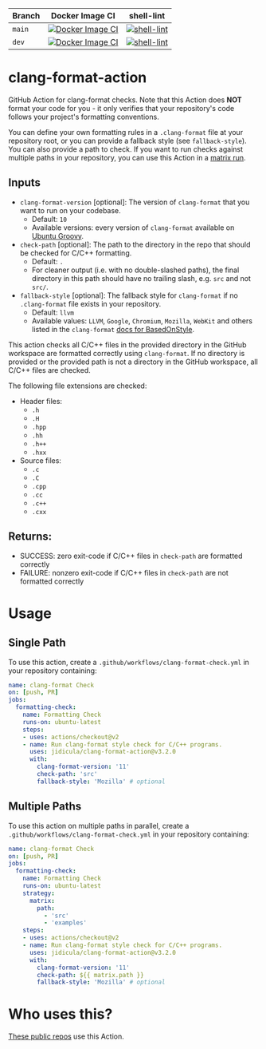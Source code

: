 | Branch | Docker Image CI | shell-lint |
|--------|-----------------|------------|
| `main`   | [![Docker Image CI](https://github.com/jidicula/clang-format-action/workflows/Docker%20Image%20CI/badge.svg?branch=main)](https://github.com/jidicula/clang-format-action/actions?query=workflow%3A%22Docker+Image+CI%22+branch%3Amain) | [![shell-lint](https://github.com/jidicula/clang-format-action/workflows/shell-lint/badge.svg?branch=main)](https://github.com/jidicula/clang-format-action/actions?query=workflow%3Ashell-lint+branch%3Amain) |
| `dev`    | [![Docker Image CI](https://github.com/jidicula/clang-format-action/workflows/Docker%20Image%20CI/badge.svg?branch=dev)](https://github.com/jidicula/clang-format-action/actions?query=workflow%3A%22Docker+Image+CI%22+branch%3Adev) | [![shell-lint](https://github.com/jidicula/clang-format-action/workflows/shell-lint/badge.svg?branch=dev)](https://github.com/jidicula/clang-format-action/actions?query=workflow%3Ashell-lint+branch%3Adev) |

# clang-format-action
GitHub Action for clang-format checks. Note that this Action does **NOT** format your code for you - it only verifies that your repository's code follows your project's formatting conventions.

You can define your own formatting rules in a `.clang-format` file at your repository root, or you can provide a fallback style (see `fallback-style`). You can also provide a path to check. If you want to run checks against multiple paths in your repository, you can use this Action in a [matrix run](#multiple-paths).

## Inputs
* `clang-format-version` [optional]: The version of `clang-format` that you want to run on your codebase.
  * Default: `10`
  * Available versions: every version of `clang-format` available on [Ubuntu Groovy](https://packages.ubuntu.com/search?suite=groovy&searchon=names&keywords=clang-format).
* `check-path` [optional]: The path to the directory in the repo that should be checked for C/C++ formatting.
  * Default: `.`
  * For cleaner output (i.e. with no double-slashed paths), the final directory in this path should have no trailing slash, e.g. `src` and not `src/`.
* `fallback-style` [optional]: The fallback style for `clang-format` if no `.clang-format` file exists in your repository.
  * Default: `llvm`
  * Available values: `LLVM`, `Google`, `Chromium`, `Mozilla`, `WebKit` and others listed in the `clang-format` [docs for BasedOnStyle](https://clang.llvm.org/docs/ClangFormatStyleOptions.html#configurable-format-style-options).

This action checks all C/C++ files in the provided directory in the GitHub workspace are formatted correctly using `clang-format`. If no directory is provided or the provided path is not a directory in the GitHub workspace, all C/C++ files are checked.

The following file extensions are checked:
* Header files:
  * `.h`
  * `.H`
  * `.hpp`
  * `.hh`
  * `.h++`
  * `.hxx `
* Source files:
  * `.c`
  * `.C`
  * `.cpp`
  * `.cc`
  * `.c++`
  * `.cxx`

## Returns:

* SUCCESS: zero exit-code if C/C++ files in `check-path` are formatted correctly
* FAILURE: nonzero exit-code if C/C++ files in `check-path` are not formatted correctly

# Usage

## Single Path

To use this action, create a `.github/workflows/clang-format-check.yml` in your repository containing:

```yaml
name: clang-format Check
on: [push, PR]
jobs:
  formatting-check:
    name: Formatting Check
    runs-on: ubuntu-latest
    steps:
    - uses: actions/checkout@v2
    - name: Run clang-format style check for C/C++ programs.
      uses: jidicula/clang-format-action@v3.2.0
      with:
        clang-format-version: '11'
        check-path: 'src'
        fallback-style: 'Mozilla' # optional
```

## Multiple Paths
To use this action on multiple paths in parallel, create a `.github/workflows/clang-format-check.yml` in your repository containing:

```yaml
name: clang-format Check
on: [push, PR]
jobs:
  formatting-check:
    name: Formatting Check
    runs-on: ubuntu-latest
    strategy:
      matrix:
        path:
          - 'src'
          - 'examples'
    steps:
    - uses: actions/checkout@v2
    - name: Run clang-format style check for C/C++ programs.
      uses: jidicula/clang-format-action@v3.2.0
      with:
        clang-format-version: '11'
        check-path: ${{ matrix.path }}
        fallback-style: 'Mozilla' # optional
```

# Who uses this?

[These public repos](https://github.com/search?q=uses%3A+jidicula%2Fclang-format-action+-user%3Ajidicula&type=Code) use this Action.
